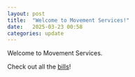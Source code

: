 ```yaml
---
layout: post
title:  "Welcome to Movement Services!"
date:   2025-03-23 00:58
categories: update
---
```

Welcome to Movement Services.

Check out all the [bills](https://ri.movementservices.org/bills)!
